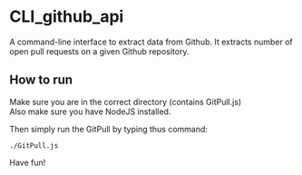 # CLI_github_api
A command-line interface to extract data from Github. It extracts number of open pull requests on a given Github repository.

## How to run

Make sure you are in the correct directory (contains GitPull.js)  
Also make sure you have NodeJS installed.

Then simply run the GitPull by typing thus command:
```
./GitPull.js
```
Have fun!  
